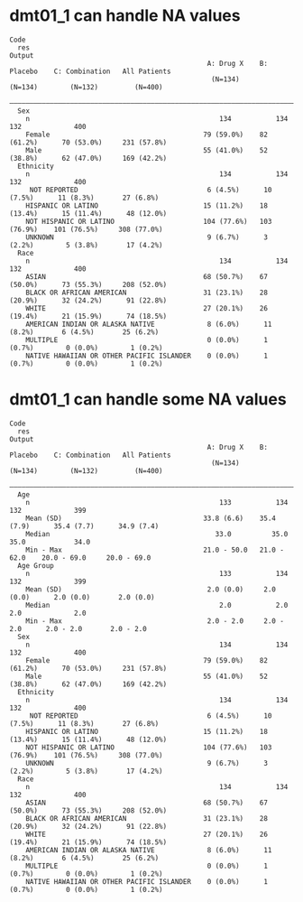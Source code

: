 # dmt01_1 can handle NA values

    Code
      res
    Output
                                                     A: Drug X    B: Placebo    C: Combination   All Patients
                                                      (N=134)       (N=134)        (N=132)         (N=400)   
      ———————————————————————————————————————————————————————————————————————————————————————————————————————
      Sex                                                                                                    
        n                                               134           134            132             400     
        Female                                      79 (59.0%)    82 (61.2%)      70 (53.0%)     231 (57.8%) 
        Male                                        55 (41.0%)    52 (38.8%)      62 (47.0%)     169 (42.2%) 
      Ethnicity                                                                                              
        n                                               134           134            132             400     
         NOT REPORTED                                6 (4.5%)      10 (7.5%)      11 (8.3%)       27 (6.8%)  
        HISPANIC OR LATINO                          15 (11.2%)    18 (13.4%)      15 (11.4%)      48 (12.0%) 
        NOT HISPANIC OR LATINO                      104 (77.6%)   103 (76.9%)    101 (76.5%)     308 (77.0%) 
        UNKNOWN                                      9 (6.7%)      3 (2.2%)        5 (3.8%)       17 (4.2%)  
      Race                                                                                                   
        n                                               134           134            132             400     
        ASIAN                                       68 (50.7%)    67 (50.0%)      73 (55.3%)     208 (52.0%) 
        BLACK OR AFRICAN AMERICAN                   31 (23.1%)    28 (20.9%)      32 (24.2%)      91 (22.8%) 
        WHITE                                       27 (20.1%)    26 (19.4%)      21 (15.9%)      74 (18.5%) 
        AMERICAN INDIAN OR ALASKA NATIVE             8 (6.0%)      11 (8.2%)       6 (4.5%)       25 (6.2%)  
        MULTIPLE                                     0 (0.0%)      1 (0.7%)        0 (0.0%)        1 (0.2%)  
        NATIVE HAWAIIAN OR OTHER PACIFIC ISLANDER    0 (0.0%)      1 (0.7%)        0 (0.0%)        1 (0.2%)  

# dmt01_1 can handle some NA values

    Code
      res
    Output
                                                     A: Drug X    B: Placebo    C: Combination   All Patients
                                                      (N=134)       (N=134)        (N=132)         (N=400)   
      ———————————————————————————————————————————————————————————————————————————————————————————————————————
      Age                                                                                                    
        n                                               133           134            132             399     
        Mean (SD)                                   33.8 (6.6)    35.4 (7.9)      35.4 (7.7)      34.9 (7.4) 
        Median                                         33.0          35.0            35.0            34.0    
        Min - Max                                   21.0 - 50.0   21.0 - 62.0    20.0 - 69.0     20.0 - 69.0 
      Age Group                                                                                              
        n                                               133           134            132             399     
        Mean (SD)                                    2.0 (0.0)     2.0 (0.0)      2.0 (0.0)       2.0 (0.0)  
        Median                                          2.0           2.0            2.0             2.0     
        Min - Max                                    2.0 - 2.0     2.0 - 2.0      2.0 - 2.0       2.0 - 2.0  
      Sex                                                                                                    
        n                                               134           134            132             400     
        Female                                      79 (59.0%)    82 (61.2%)      70 (53.0%)     231 (57.8%) 
        Male                                        55 (41.0%)    52 (38.8%)      62 (47.0%)     169 (42.2%) 
      Ethnicity                                                                                              
        n                                               134           134            132             400     
         NOT REPORTED                                6 (4.5%)      10 (7.5%)      11 (8.3%)       27 (6.8%)  
        HISPANIC OR LATINO                          15 (11.2%)    18 (13.4%)      15 (11.4%)      48 (12.0%) 
        NOT HISPANIC OR LATINO                      104 (77.6%)   103 (76.9%)    101 (76.5%)     308 (77.0%) 
        UNKNOWN                                      9 (6.7%)      3 (2.2%)        5 (3.8%)       17 (4.2%)  
      Race                                                                                                   
        n                                               134           134            132             400     
        ASIAN                                       68 (50.7%)    67 (50.0%)      73 (55.3%)     208 (52.0%) 
        BLACK OR AFRICAN AMERICAN                   31 (23.1%)    28 (20.9%)      32 (24.2%)      91 (22.8%) 
        WHITE                                       27 (20.1%)    26 (19.4%)      21 (15.9%)      74 (18.5%) 
        AMERICAN INDIAN OR ALASKA NATIVE             8 (6.0%)      11 (8.2%)       6 (4.5%)       25 (6.2%)  
        MULTIPLE                                     0 (0.0%)      1 (0.7%)        0 (0.0%)        1 (0.2%)  
        NATIVE HAWAIIAN OR OTHER PACIFIC ISLANDER    0 (0.0%)      1 (0.7%)        0 (0.0%)        1 (0.2%)  

